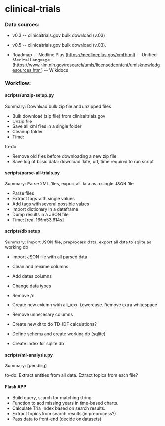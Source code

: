 # clinical-trials


### Data sources:
- v0.3
-- clinicaltrials.gov bulk download (v.03)

- v0.5
-- clinicaltrials.gov bulk download (v.03). 

- Roadmap
-- Medline Plus (https://medlineplus.gov/xml.html)
-- Unified Medical Language (https://www.nlm.nih.gov/research/umls/licensedcontent/umlsknowledgesources.html)
-- Wikidocs

### Workflow: 

#### scripts/unzip-setup.py

Summary: Download bulk zip file and unzipped files

- Bulk download (zip file) from clinicaltrials.gov
- Unzip file
- Save all xml files in a single folder
- Cleanup folder
- Time: 

to-do: 
- Remove old files before downloading a new zip file
- Save log of basic data: download date, url, time required to run script


#### scripts/parse-all-trials.py

Summary: Parse XML files, export all data as a single JSON file

- Parse files
- Extract tags with single values
- Add tags with several possible values
- Import dictionary in a dataframe
- Dump results in a JSON file
- Time: [real 166m53.614s] 


#### scripts/db setup

Summary: Import JSON file, preprocess data, export all data to sqlite as working db

- Import JSON file with all parsed data
- Clean and rename columns
- Add dates columns
- Change data types
- Remove /n
- Create new column with all_text. Lowercase. Remove extra whitespace
- Remove unnecesary columns 

- Create new df to do TD-IDF calculations?

- Define schema and create working db (sqlite)
- Create index for sqlite db


#### scripts/ml-analysis.py

Summary: [pending]


to-do: Extract entities from all data. Extract topics from each file? 



#### Flask APP
- Build query, search for matching string. 
- Function to add missing years in time-based charts. 
- Calculate Trial Index based on search results.
- Extract topics from search results (in preprocess?)
- Pass data to front-end (decide on datasets)


